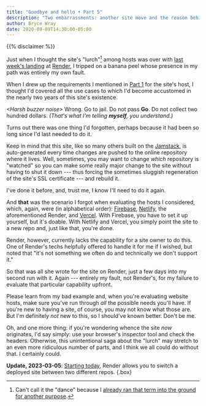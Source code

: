 ```yaml
---
title: "Goodbye and hello • Part 5"
description: "Two embarrassments: another site move and the reason behind it."
author: Bryce Wray
date: 2020-09-09T14:30:00-05:00
---
```


{{% disclaimer %}}

Just when I thought the site's "lurch"[^danceRef] among hosts was over with [last week's landing](/posts/2020/09/goodbye-hello-part-4/) at [Render](https://render.com), I tripped on a banana peel whose presence in my path was entirely my own fault.

[^danceRef]: Can't call it the "dance" because I [already ran that term into the ground for another purpose](/posts/2019/12/sorta-strange-ssg-trip/).

When I drew up the requirements I mentioned in [Part 1](/posts/2020/07/goodbye-hello/) for the site's host, I thought I'd covered all the use cases to which I'd become accustomed in the nearly two years of this site's existence.

*\<Harsh buzzer noise>* Wrong. Go to jail. Do not pass **Go**. Do not collect two hundred dollars. *(That's what I'm telling **myself**, you understand.)*

Turns out there was one thing I'd forgotten, perhaps because it had been so long since I'd last needed to do it.

Keep in mind that this site, like so many others built on the [Jamstack](https://jamstack.wtf), is auto-generated every time changes are pushed to the online repository where it lives. Well, sometimes, you may want to change *which* repository is "watched" so you can make some really major change to the site without having to shut it down --- thus forcing the sometimes sluggish regeneration of the site's SSL certificate --- and rebuild it.

I've done it before, and, trust me, I know I'll need to do it again.

And **that** was the scenario I forgot when evaluating the hosts I considered, which, again, were (in alphabetical order): [Firebase](https://firebase.google.com), [Netlify](https://netlify.com), the aforementioned Render, and [Vercel](https://vercel.com). With Firebase, you have to set it up yourself, but it's doable. With Netlify and Vercel, you simply point the site to a new repo and, just like that, you're done.

Render, however, currently lacks the capability for a site owner to do this. One of Render's techs helpfully offered to handle it for me if I wished, but noted that "it's not something we often do and technically we don't support it."

So that was all she wrote for the site on Render, just a few days into my second run with it. Again --- entirely my fault, not Render's, for my failure to evaluate that particular capability upfront.

Please learn from my bad example and, when you're evaluating website hosts, make sure you've run through *all* the possible needs you'll have. If you're new to having a site, of course, you may not know what those are. But I'm definitely *not* new to this, so I should've known better. Don't be me.

Oh, and one more thing: if you're wondering whence the site *now* originates, I'd say simply: use your browser's inspector tool and check the headers. Otherwise, this unintentional saga about the "lurch" may stretch to an even more ridiculous number of parts, and I think we all could do without that. I certainly could.

**Update, 2023-03-05**: [Starting today](https://feedback.render.com/features/p/interchangeable-repos-per-project), Render allows you to switch a deployed site between two different repos.
{.box}
